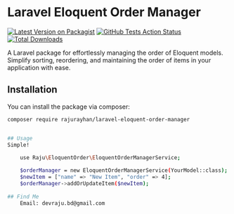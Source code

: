 # Laravel Eloquent Order Manager

[![Latest Version on Packagist](https://img.shields.io/packagist/v/rajurayhan/laravel-eloquent-order-manager.svg?style=flat-square)](https://packagist.org/packages/rajurayhan/laravel-eloquent-order-manager)
[![GitHub Tests Action Status](https://img.shields.io/github/workflow/status/rajurayhan/laravel-eloquent-order-manager/run-tests?label=tests)](https://github.com/rajurayhan/laravel-eloquent-order-manager/actions/workflows/run-tests.yml)
[![Total Downloads](https://img.shields.io/packagist/dt/rajurayhan/laravel-eloquent-order-manager.svg?style=flat-square)](https://packagist.org/packages/rajurayhan/laravel-eloquent-order-manager)

A Laravel package for effortlessly managing the order of Eloquent models. Simplify sorting, reordering, and maintaining the order of items in your application with ease.

## Installation

You can install the package via composer:

```bash
composer require rajurayhan/laravel-eloquent-order-manager


## Usage
Simple! 
  
    use Raju\EloquentOrder\EloquentOrderManagerService;

    $orderManager = new EloquentOrderManagerService(YourModel::class);
    $newItem = ["name" => "New Item", "order" => 4];
    $orderManager->addOrUpdateItem($newItem);
 
## Find Me
	Email: devraju.bd@gmail.com 